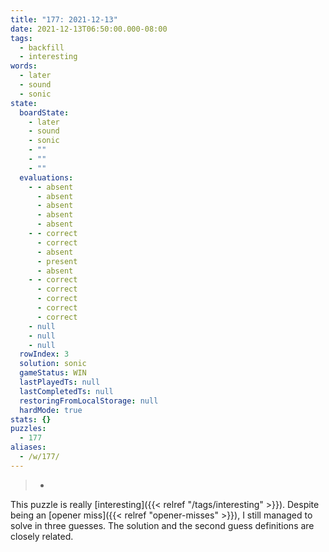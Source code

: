 ```yaml
---
title: "177: 2021-12-13"
date: 2021-12-13T06:50:00.000-08:00
tags:
  - backfill
  - interesting
words:
  - later
  - sound
  - sonic
state:
  boardState:
    - later
    - sound
    - sonic
    - ""
    - ""
    - ""
  evaluations:
    - - absent
      - absent
      - absent
      - absent
      - absent
    - - correct
      - correct
      - absent
      - present
      - absent
    - - correct
      - correct
      - correct
      - correct
      - correct
    - null
    - null
    - null
  rowIndex: 3
  solution: sonic
  gameStatus: WIN
  lastPlayedTs: null
  lastCompletedTs: null
  restoringFromLocalStorage: null
  hardMode: true
stats: {}
puzzles:
  - 177
aliases:
  - /w/177/
---
```

>-
<!-- more -->

This puzzle is really [interesting]({{< relref "/tags/interesting" >}}). Despite
being an [opener miss]({{< relref "opener-misses" >}}), I still managed to solve
in three guesses. The solution and the second guess definitions are closely
related.
